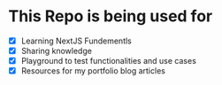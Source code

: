 # This Repo is being used for
- [x] Learning NextJS Fundementls
- [x] Sharing knowledge
- [x] Playground to test functionalities and use cases
- [x] Resources for my portfolio blog articles  
